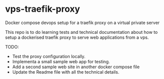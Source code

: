 # vps-traefik-proxy
Docker compose devops setup for a traefik proxy on a virtual private server

This repo is to do learning tests and technical documentation about how to setup a dockerised traefik proxy to serve web applications from a vps.


TODO:

- Test the proxy configuration locally.
- Implementa a small sample web app for testing.
- Add a second sample web site in another docker compose file
- Update the Readme file with all the technical details.


